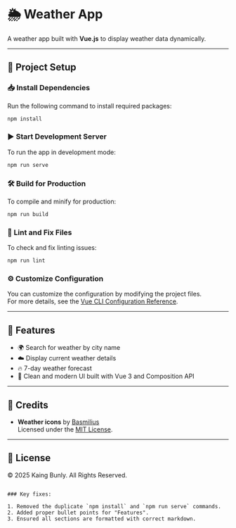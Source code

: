 # 🌦️ Weather App

A weather app built with **Vue.js** to display weather data dynamically.

---

## 🚀 Project Setup

### 📥 Install Dependencies

Run the following command to install required packages:

```sh
npm install
```

### ▶️ Start Development Server

To run the app in development mode:

```sh
npm run serve
```

### 🛠️ Build for Production

To compile and minify for production:

```sh
npm run build
```

### 🔧 Lint and Fix Files

To check and fix linting issues:

```sh
npm run lint
```

### ⚙️ Customize Configuration

You can customize the configuration by modifying the project files.  
For more details, see the [Vue CLI Configuration Reference](https://cli.vuejs.org/config/).

---

## 🌟 Features

- 🌍 Search for weather by city name
- ☁️ Display current weather details
- 🔥 7-day weather forecast
- 🎯 Clean and modern UI built with Vue 3 and Composition API

---

## 📜 Credits

- **Weather icons** by [Basmilius](https://github.com/basmilius/weather-icons)  
  Licensed under the [MIT License](https://opensource.org/licenses/MIT).

---

## 📄 License

© 2025 Kaing Bunly. All Rights Reserved.

```

### Key fixes:

1. Removed the duplicate `npm install` and `npm run serve` commands.
2. Added proper bullet points for "Features".
3. Ensured all sections are formatted with correct markdown.


```
